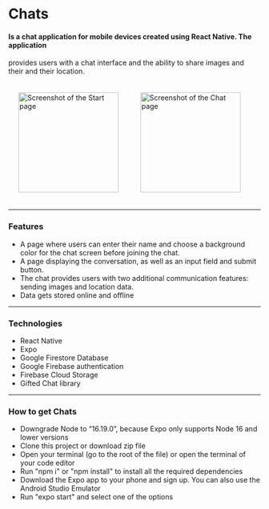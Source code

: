 # Chats
#### Is a chat application for mobile devices created using React Native. The application
provides users with a chat interface and the ability to share images and their
and their location.




<img src="../chats/assets/screenshotStart.jpg" width="200px"  style = "margin:20px" alt="Screenshot of the Start page" />
<img src="../chats/assets/screenshotChat.jpg" width="200px" style="margin:20px" alt="Screenshot of the Chat page" />

---

### Features

* A page where users can enter their name and choose a background color for the chat screen
before joining the chat.
* A page displaying the conversation, as well as an input field and submit button.
* The chat provides users with two additional communication features: sending images
and location data.
* Data gets stored online and offline

---

### Technologies

* React Native
* Expo
* Google Firestore Database
* Google Firebase authentication
* Firebase Cloud Storage
* Gifted Chat library

---

### How to get Chats

* Downgrade Node to “16.19.0”, because Expo only supports Node 16 and lower versions
* Сlone this project or download zip file
* Open your terminal (go to the root of the file) or open the terminal of your code editor
* Run "npm i" or "npm install" to install all the required dependencies
* Download the Expo app to your phone and sign up. You can also use the Android Studio Emulator 
* Run "expo start" and select one of the options 